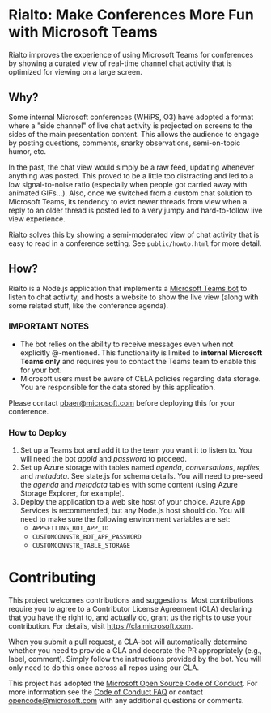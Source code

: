 # Rialto: Make Conferences More Fun with Microsoft Teams
Rialto improves the experience of using Microsoft Teams for conferences by showing a curated view of real-time channel chat activity that is optimized for viewing on a large screen.

## Why?

Some internal Microsoft conferences (WHiPS, O3) have adopted a format where a "side channel" of live chat activity is projected on screens to the sides of the main presentation content. This allows the audience to engage by posting questions, comments, snarky observations, semi-on-topic humor, etc.

In the past, the chat view would simply be a raw feed, updating whenever anything was posted. This proved to be a little too distracting and led to a low signal-to-noise ratio (especially when people got carried away with animated GIFs...). Also, once we switched from a custom chat solution to Microsoft Teams, its tendency to evict  newer threads from view when a reply to an older thread is posted led to a very jumpy and hard-to-follow live view experience.

Rialto solves this by showing a semi-moderated view of chat activity that is easy to read in a conference setting. See `public/howto.html` for more detail.

## How?

Rialto is a Node.js application that implements a [Microsoft Teams bot](https://docs.microsoft.com/en-us/microsoftteams/platform/concepts/bots/bots-overview) to listen to chat activity, and hosts a website to show the live view (along with some related stuff, like the conference agenda).

### IMPORTANT NOTES
* The bot relies on the ability to receive messages even when not explicitly @-mentioned. This functionality is limited to **internal Microsoft Teams only** and requires you to contact the Teams team to enable this for your bot.
* Microsoft users must be aware of CELA policies regarding data storage. You are responsible for the data stored by this application.

Please contact [pbaer@microsoft.com](mailto:pbaer@microsoft.com) before deploying this for your conference.

### How to Deploy

1. Set up a Teams bot and add it to the team you want it to listen to. You will need the bot *appId* and *password* to proceed.
1. Set up Azure storage with tables named *agenda*, *conversations*, *replies*, and *metadata*. See state.js for schema details. You will need to pre-seed the *agenda* and *metadata* tables with some content (using Azure Storage Explorer, for example).
1. Deploy the application to a web site host of your choice. Azure App Services is recommended, but any Node.js host should do. You will need to make sure the following environment variables are set:
    * `APPSETTING_BOT_APP_ID`
    * `CUSTOMCONNSTR_BOT_APP_PASSWORD`
    * `CUSTOMCONNSTR_TABLE_STORAGE`

# Contributing

This project welcomes contributions and suggestions.  Most contributions require you to agree to a
Contributor License Agreement (CLA) declaring that you have the right to, and actually do, grant us
the rights to use your contribution. For details, visit https://cla.microsoft.com.

When you submit a pull request, a CLA-bot will automatically determine whether you need to provide
a CLA and decorate the PR appropriately (e.g., label, comment). Simply follow the instructions
provided by the bot. You will only need to do this once across all repos using our CLA.

This project has adopted the [Microsoft Open Source Code of Conduct](https://opensource.microsoft.com/codeofconduct/).
For more information see the [Code of Conduct FAQ](https://opensource.microsoft.com/codeofconduct/faq/) or
contact [opencode@microsoft.com](mailto:opencode@microsoft.com) with any additional questions or comments.
